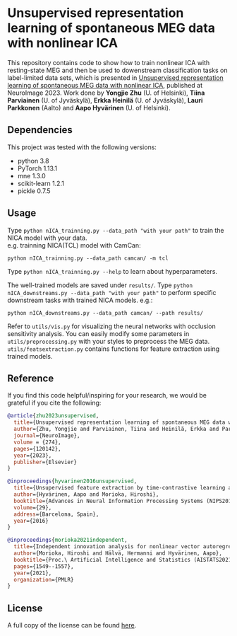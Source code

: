 # Unsupervised representation learning of spontaneous MEG data with nonlinear ICA
This repository contains code to show how to train nonlinear ICA with resting-state MEG and then be used to dowenstream classification tasks on label-limited data sets, which is presented in [Unsupervised representation learning of spontaneous MEG data with nonlinear ICA](https://www.sciencedirect.com/science/article/pii/S1053811923002938?via%3Dihub), published at NeuroImage 2023.
Work done by **Yongjie Zhu** (U. of Helsinki), **Tiina Parviainen** (U. of Jyväskylä), **Erkka Heinilä** (U. of Jyväskylä), **Lauri Parkkonen** (Aalto) and **Aapo Hyvärinen** (U. of Helsinki).

## Dependencies

This project was tested with the following versions:

- python 3.8
- PyTorch 1.13.1
- mne 1.3.0
- scikit-learn 1.2.1
- pickle 0.7.5

## Usage
Type ‎`python nICA_trainning.py --data_path "with your path"` to train the NICA model with your data.  
e.g. trainning NICA(TCL) model with CamCan:
```
python nICA_trainning.py --data_path camcan/ -m tcl
```
Type ‎`python nICA_trainning.py --help` to learn about hyperparameters.

The well-trained models are saved under ‎`results/`. Type ‎`python nICA_downstreams.py --data_path "with your path"` to perform specific downstream tasks with trained NICA models. 
e.g.:
```
python nICA_downstreams.py --data_path camcan/ --path results/
```

Refer to `utils/vis.py` for visualizing the neural networks with occlusion sensitivity analysis. You can easily modify some parameters in ‎`utils/preprocessing.py` with your styles to preprocess the MEG data. ‎`utils/featsextraction.py` contains functions for feature extraction using trained models.

## Reference

If you find this code helpful/inspiring for your research, we would be grateful if you cite the following:

```bib
@article{zhu2023unsupervised,
  title={Unsupervised representation learning of spontaneous MEG data with Nonlinear ICA},
  author={Zhu, Yongjie and Parviainen, Tiina and Heinilä, Erkka and Parkkonen, Lauri and Hyvärinen, Aapo},
  journal={NeuroImage},
  volume = {274},
  pages={120142},
  year={2023},
  publisher={Elsevier}
}
```
```bib
@inproceedings{hyvarinen2016unsupervised,
  title={Unsupervised feature extraction by time-contrastive learning and nonlinear ica},
  author={Hyvärinen, Aapo and Morioka, Hiroshi},
  booktitle={Advances in Neural Information Processing Systems (NIPS2016)},
  volume={29},
  address={Barcelona, Spain},
  year={2016}
}
```
```bib
@inproceedings{morioka2021independent,
  title={Independent innovation analysis for nonlinear vector autoregressive process},
  author={Morioka, Hiroshi and Hälvä, Hermanni and Hyvärinen, Aapo},
  booktitle={Proc.\ Artificial Intelligence and Statistics (AISTATS2021)},
  pages={1549--1557},
  year={2021},
  organization={PMLR}
}
```

## License
A full copy of the license can be found [here](LICENSE).
